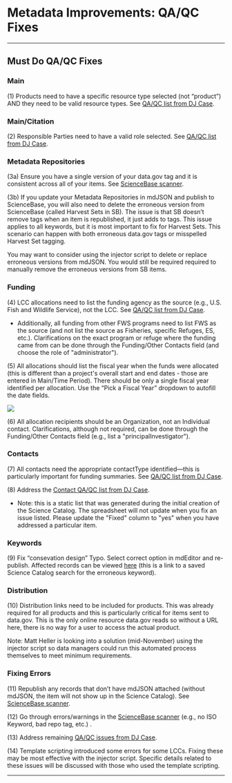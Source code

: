 # Metadata Improvements: QA/QC Fixes

---

## Must Do QA/QC Fixes

### Main

\(1\) Products need to have a specific resource type selected \(not “product”\) AND they need to be valid resource types. See [QA/QC list from DJ Case](https://lccnetwork.org/science-catalog/api/item/qaqcIssues).

### Main/Citation

\(2\) Responsible Parties need to have a valid role selected. See [QA/QC list from DJ Case](https://lccnetwork.org/science-catalog/api/item/qaqcIssues).

### Metadata Repositories

\(3a\) Ensure you have a single version of your data.gov tag and it is consistent across all of your items. See [ScienceBase scanner](http://calcommons.info/sb2/scansb.php).

\(3b\) If you update your Metadata Repositories in mdJSON and publish to ScienceBase, you will also need to delete the erroneous version from ScienceBase \(called Harvest Sets in SB\). The issue is that SB doesn’t remove tags when an item is republished, it just adds to tags. This issue applies to all keywords, but it is most important to fix for Harvest Sets. This scenario can happen with both erroneous data.gov tags or misspelled Harvest Set tagging.

You may want to consider using the injector script to delete or replace erroneous versions from mdJSON. You would still be required required to manually remove the erroneous versions from SB items.

### Funding

\(4\) LCC allocations need to list the funding agency as the source \(e.g., U.S. Fish and Wildlife Service\), not the LCC. See [QA/QC list from DJ Case](https://lccnetwork.org/science-catalog/api/item/qaqcIssues).

* Additionally, all funding from other FWS programs need to list FWS as the source \(and not list the source as Fisheries, specific Refuges, ES, etc.\). Clarifications on the exact program or refuge where the funding came from can be done through the Funding/Other Contacts field \(and choose the role of "administrator"\).

\(5\) All allocations should list the fiscal year when the funds were allocated \(this is different than a project's overall start and end dates - those are entered in Main/Time Period\). There should be only a single fiscal year identified per allocation. Use the “Pick a Fiscal Year” dropdown to autofill the date fields.

![](https://lh4.googleusercontent.com/HhhIrQf8mZVYMVYCcBX2KtZcRZCDYN20n2gPTDvnm_NBEkeHUc2J9VLiXuIObjSAuXkPbB3Vx-b9CJsKyvxKhZtFJqBQzMLY1GsVAJSSMhhBwMOmDP1zZZxqe2F-caBONgQJEm-o)

\(6\) All allocation recipients should be an Organization, not an Individual contact. Clarifications, although not required, can be done through the Funding/Other Contacts field \(e.g., list a "principalInvestigator"\).

### Contacts

\(7\) All contacts need the appropriate contactType identified—this is particularly important for funding summaries. See [QA/QC list from DJ Case](https://lccnetwork.org/science-catalog/api/item/qaqcIssues).

\(8\) Address the [Contact QA/QC list from DJ Case](https://drive.google.com/open?id=1eUeDjCFpLIiVksmkmzL7-BoBr8ai8rl09FBDIh7Xe3w).

* Note: this is a static list that was generated during the initial creation of the Science Catalog. The spreadsheet will not update when you fix an issue listed. Please update the "Fixed" column to "yes" when you have addressed a particular item.

### Keywords

\(9\) Fix “consevation design” Typo. Select correct option in mdEditor and re-publish. Affected records can be viewed [here](https://lccnetwork.org/catalog#/eJxlT7GOwjAM/ZXIqlSQEOLWbohbEAMDI2LwJaayzjglCQWu6r9fgjpwus3vPfs9vwFaUgoo0AzwTc+7Dy6WWXzLFmXfZTH5AA2gOliADZwoMEJzHKBHuVGWNl4j9ZjYq3EUuVUYT+O4gMp6TcG/3Kue6Z6XE34JZaeqw5YO/JMNPlarCW/V0QOaAqMP6ZMD2WJb8qOFiV5nri/BkS+d8JnJLcVaKIlnlvzgH80oGb2JmFzBzN5uUGQ3dTZ0NfX/HvUcxl+N0GTK) \(this is a link to a saved Science Catalog search for the erroneous keyword\).

### Distribution

\(10\) Distribution links need to be included for products. This was already required for all products and this is particularly critical for items sent to data.gov. This is the only online resource data.gov reads so without a URL here, there is no way for a user to access the actual product.

Note: Matt Heller is looking into a solution \(mid-November\) using the injector script so data managers could run this automated process themselves to meet minimum requirements.

### Fixing Errors

\(11\) Republish any records that don’t have mdJSON attached \(without mdJSON, the item will not show up in the Science Catalog\). See [ScienceBase scanner](http://calcommons.info/sb2/scansb.php).

\(12\) Go through errors/warnings in the [ScienceBase scanner](http://calcommons.info/sb2/scansb.php) \(e.g., no ISO Keyword, bad repo tag, etc.\) .

\(13\) Address remaining [QA/QC issues from DJ Case](https://lccnetwork.org/science-catalog/api/item/qaqcIssues).

\(14\) Template scripting introduced some errors for some LCCs. Fixing these may be most effective with the injector script. Specific details related to these issues will be discussed with those who used the template scripting.

---



